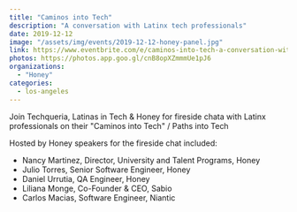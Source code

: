 ```yaml
---
title: "Caminos into Tech"
description: "A conversation with Latinx tech professionals"
date: 2019-12-12
image: "/assets/img/events/2019-12-12-honey-panel.jpg"
link: https://www.eventbrite.com/e/caminos-into-tech-a-conversation-with-latinx-tech-professionals-tickets-83055432033#
photos: https://photos.app.goo.gl/cnB8opXZmmmUe1pJ6
organizations:
  - "Honey"
categories:
  - los-angeles
---
```


Join Techqueria, Latinas in Tech & Honey for fireside chata with Latinx professionals on their "Caminos into Tech" / Paths into Tech

Hosted by Honey speakers for the fireside chat included:

- Nancy Martinez, Director, University and Talent Programs, Honey
- Julio Torres, Senior Software Engineer, Honey
- Daniel Urrutia, QA Engineer, Honey
- Liliana Monge, Co-Founder & CEO, Sabio
- Carlos Macias, Software Engineer, Niantic